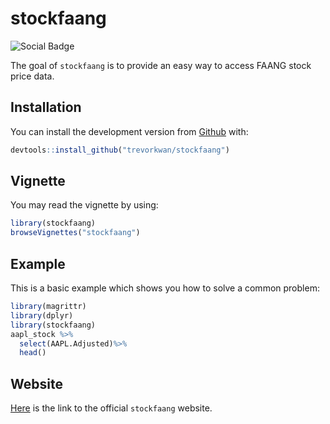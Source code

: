 
# stockfaang

<!-- badges: start -->
![Social Badge](https://img.shields.io/github/followers/trevorkwan?style=social)
<!-- badges: end -->

The goal of `stockfaang` is to provide an easy way to access FAANG stock price data.

## Installation

You can install the development version from [Github](https://github.com/trevorkwan/stockfaang) with:

``` r
devtools::install_github("trevorkwan/stockfaang")
```

## Vignette
You may read the vignette by using:
```r
library(stockfaang)
browseVignettes("stockfaang")
```

## Example
  
This is a basic example which shows you how to solve a common problem:

``` r
library(magrittr)
library(dplyr)
library(stockfaang)
aapl_stock %>%
  select(AAPL.Adjusted)%>%
  head()
```

## Website
[Here](https://trevorkwan.github.io/stockfaang/) is the link to the official `stockfaang` website.
